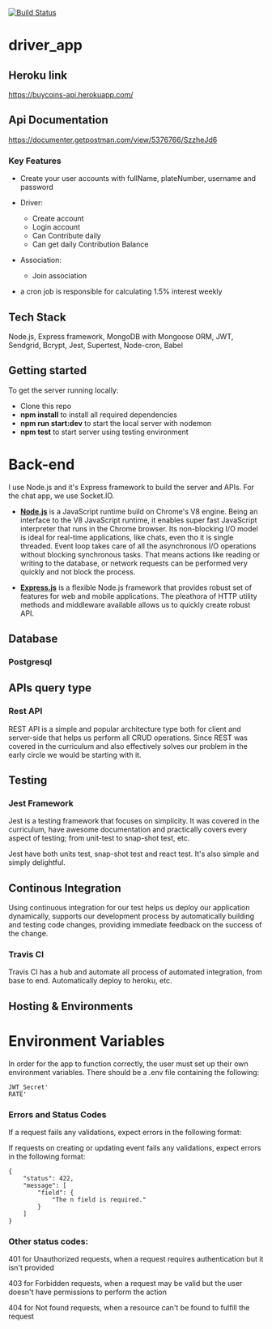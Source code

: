 [![Build Status](https://travis-ci.org/iamcristos/driver_app.svg?branch=master)](https://travis-ci.org/iamcristos/driver_app)
# driver_app

## Heroku link
https://buycoins-api.herokuapp.com/
## Api Documentation
https://documenter.getpostman.com/view/5376766/SzzheJd6

### Key Features

- Create your user accounts with fullName, plateNumber, username and password 

- Driver:
    - Create account
    - Login account
    - Can Contribute daily
    - Can get daily Contribution Balance
- Association:
    - Join association

- a cron job is responsible for calculating 1.5% interest weekly

## Tech Stack

Node.js, Express framework, MongoDB with Mongoose ORM, JWT, Sendgrid, Bcrypt, Jest, Supertest, Node-cron, Babel

## Getting started

To get the server running locally:

- Clone this repo
- **npm install** to install all required dependencies
- **npm run start:dev** to start the local server with nodemon
- **npm test** to start server using testing environment

# Back-end

I use Node.js and it's Express framework to build the server and APIs. For the chat app, we use Socket.IO.

- [**Node.js**](https://nodejs.org/en/) is a JavaScript runtime build on Chrome's V8 engine. Being an interface to the V8 JavaScript runtime, it enables super fast JavaScript interpreter that runs in the Chrome browser. Its non-blocking I/O model is ideal for real-time applications, like chats, even tho it is single threaded. Event loop takes care of all the asynchronous I/O operations without blocking synchronous tasks. That means actions like reading or writing to the database, or network requests can be performed very quickly and not block the process.

- [**Express.js**](https://expressjs.com/) is a flexible Node.js framework that provides robust set of features for web and mobile applications. The pleathora of HTTP utility methods and middleware available allows us to quickly create robust API.

## Database

### Postgresql

## APIs query type

### **Rest API**

REST API is a simple and popular architecture type both for client and server-side that helps us perform all CRUD operations. Since REST was covered in the curriculum and also effectively solves our problem in the early circle we would be starting with it.

## Testing

### **Jest Framework**

Jest is a testing framework that focuses on simplicity. It was covered in the curriculum, have awesome documentation and practically covers every aspect of testing; from unit-test to snap-shot test, etc.

Jest have both units test, snap-shot test and react test. It's also simple and simply delightful.

## **Continous Integration**

Using continuous integration for our test helps us deploy our application dynamically, supports our development process by automatically building and testing code changes, providing immediate feedback on the success of the change.

### **Travis CI**

Travis CI has a hub and automate all process of automated integration, from base to end. Automatically deploy to heroku, etc.

## Hosting & Environments

# Environment Variables

In order for the app to function correctly, the user must set up their own environment variables. There should be a .env file containing the following:

```
JWT_Secret'
RATE'
```

### Errors and Status Codes

If a request fails any validations, expect errors in the following format:

If requests on creating or updating event fails any validations, expect errors in the following format:

```source-json
{
    "status": 422,
    "message": [
        "field": {
            "The n field is required."
        }
    ]
}
```

### Other status codes:

401 for Unauthorized requests, when a request requires authentication but it isn't provided

403 for Forbidden requests, when a request may be valid but the user doesn't have permissions to perform the action

404 for Not found requests, when a resource can't be found to fulfill the request


